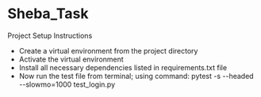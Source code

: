 # Sheba_Task

Project Setup Instructions
* Create a virtual environment from the project directory
* Activate the virtual environment
* Install all necessary dependencies listed in requirements.txt file
* Now run the test file from terminal; using command: pytest -s --headed --slowmo=1000 test_login.py
